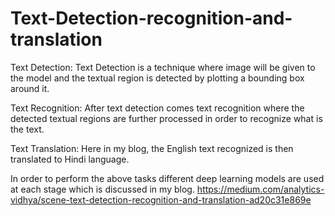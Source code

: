 # Text-Detection-recognition-and-translation
Text Detection: Text Detection is a technique where image will be given to the model and the textual region is detected by plotting a bounding box around it.

Text Recognition: After text detection comes text recognition where the detected textual regions are further processed in order to recognize what is the text.

Text Translation: Here in my blog, the English text recognized is then translated to Hindi language.

In order to perform the above tasks different deep learning models are used at each stage which is discussed in my blog.
https://medium.com/analytics-vidhya/scene-text-detection-recognition-and-translation-ad20c31e869e
